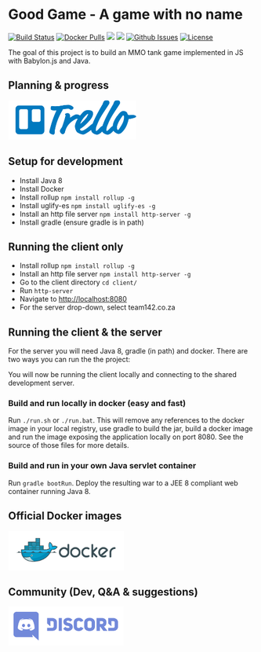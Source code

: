 # Good Game - A game with no name

[![Build Status](https://travis-ci.org/team142/gg.svg?branch=master)](https://travis-ci.org/team142/gg)
[![Docker Pulls](https://img.shields.io/docker/pulls/team142/gg.svg?maxAge=86400)](https://github.com/team142/gg)
[![](https://images.microbadger.com/badges/image/team142/gg.svg)](https://microbadger.com/images/team142/gg "Get your own image badge on microbadger.com")
[![](https://images.microbadger.com/badges/version/team142/gg.svg)](https://microbadger.com/images/team142/gg "Get your own version badge on microbadger.com")
[![Github Issues](http://githubbadges.herokuapp.com/team142/gg/issues.svg?style=flat)](https://github.com/team142/gg/issues)
[![License](http://img.shields.io/:license-mit-blue.svg?style=flat)](http://badges.mit-license.org)


The goal of this project is to build an MMO tank game implemented in JS with Babylon.js and Java.

## Planning & progress
<a href="https://trello.com/b/kTa2O4Ya/gg-board"><img src="docs/trello.png" height="80"></a>

## Setup for development

- Install Java 8
- Install Docker
- Install rollup `npm install rollup -g`
- Install uglify-es `npm install uglify-es -g`
- Install an http file server `npm install http-server -g`
- Install gradle (ensure gradle is in path)

## Running the client only

- Install rollup `npm install rollup -g`
- Install an http file server `npm install http-server -g`
- Go to the client directory `cd client/`
- Run `http-server`
- Navigate to <a href="http://localhost:8080">http://localhost:8080</a>
- For the server drop-down, select team142.co.za

## Running the client & the server

For the server you will need Java 8, gradle (in path) and docker. There are two ways you can run the the project:

You will now be running the client locally and connecting to the shared development server.

### Build and run locally in docker (easy and fast)

Run `./run.sh` or `./run.bat`. This will remove any references to the docker image in your local registry, use gradle to build the jar, build a docker image and run the image exposing the application locally on port 8080. See the source of those files for more details.

### Build and run in your own Java servlet container

Run `gradle bootRun`. Deploy the resulting war to a JEE 8 compliant web container running Java 8. 

## Official Docker images
<a href="https://hub.docker.com/r/team142/gg/tags/"><img src="docs/docker.png" height="80"></a>

## Community (Dev, Q&A & suggestions)
<a href="https://discord.gg/QaagkDh"><img src="docs/discord.png" height="80"></a>
